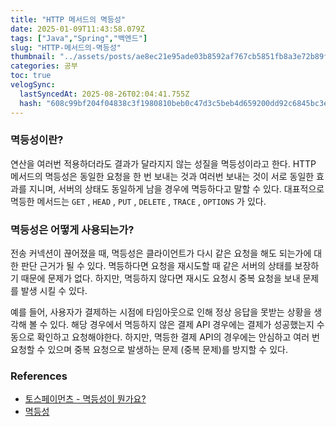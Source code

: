 ```yaml
---
title: "HTTP 메서드의 멱등성"
date: 2025-01-09T11:43:58.079Z
tags: ["Java","Spring","백엔드"]
slug: "HTTP-메서드의-멱등성"
thumbnail: "../assets/posts/ae8ec21e95ade03b8592af767cb5851fb8a3e72b89f86b78e0e9d72b242e6804.png"
categories: 공부
toc: true
velogSync:
  lastSyncedAt: 2025-08-26T02:04:41.755Z
  hash: "608c99bf204f04838c3f1980810beb0c47d3c5beb4d659200dd92c6845bc3ed8"
---
```


### 멱등성이란?
연산을 여러번 적용하더라도 결과가 달라지지 않는 성질을 멱등성이라고 한다. HTTP 메서드의 멱등성은 동일한 요청을 한 번 보내는 것과 여러번 보내는 것이 서로 동일한 효과를 지니며, 서버의 상태도 동일하게 남을 경우에 멱등하다고 말할 수 있다. 대표적으로 멱등한 메서드는 `GET` , `HEAD` , `PUT` , `DELETE` , `TRACE` , `OPTIONS` 가 있다.

### 멱등성은 어떻게 사용되는가?

전송 커넥션이 끊어졌을 때, 멱등성은 클라이언트가 다시 같은 요청을 해도 되는가에 대한 판단 근거가 될 수 있다. 멱등하다면 요청을 재시도할 때 같은 서버의 상태를 보장하기 때문에 문제가 없다. 하지만, 멱등하지 않다면 재시도 요청시 중복 요청을 보내 문제를 발생 시킬 수 있다. 

예를 들어, 사용자가 결제하는 시점에 타임아웃으로 인해 정상 응답을 못받는 상황을 생각해 볼 수 있다. 해당 경우에서 멱등하지 않은 결제 API 경우에는 결제가 성공했는지 수동으로 확인하고 요청해야한다. 하지만, 멱등한 결제 API의 경우에는 안심하고 여러 번 요청할 수 있으며 중복 요청으로 발생하는 문제 (중복 문제)를 방지할 수 있다.

### References
- [토스페이먼츠 - 멱등성이 뭔가요?](https://docs.tosspayments.com/blog/what-is-idempotency)
- [멱등성](https://developer.mozilla.org/ko/docs/Glossary/Idempotent)